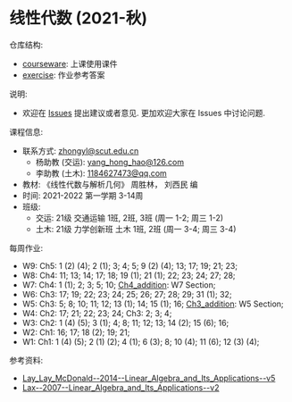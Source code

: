 # 线性代数 (2021-秋)

仓库结构: 
- [courseware](https://github.com/zhongyl0430/2021-Autumn_Linear_Algebra/tree/main/courseware): 上课使用课件
- [exercise](https://github.com/zhongyl0430/2021-Autumn_Linear_Algebra/tree/main/exercise): 作业参考答案

说明: 
- 欢迎在 [Issues](https://github.com/zhongyl0430/2021-Autumn_Linear_Algebra/issues) 提出建议或者意见. 更加欢迎大家在 Issues 中讨论问题. 

课程信息: 
- 联系方式: zhongyl@scut.edu.cn
  - 杨助教 (交运): yang_hong_hao@126.com
  - 李助教 (土木): 1184627473@qq.com
- 教材: 《线性代数与解析几何》 周胜林， 刘西民 编
- 时间: 2021-2022 第一学期 3-14周
- 班级: 
  - 交运: 21级 交通运输 1班, 2班, 3班 (周一 1-2; 周三 1-2)
  - 土木: 21级 力学创新班 土木 1班, 2班 (周一 3-4; 周三 3-4)

每周作业: 
- W9: Ch5: 1 (2) (4); 2 (1); 3; 4; 5; 9 (2) (4); 13; 17; 19; 21; 23; 
- W8: Ch4: 11; 13; 14; 17; 18; 19 (1); 21 (1); 22; 23; 24; 27; 28; 
- W7: Ch4: 1 (1); 2; 3; 5; 10;  [Ch4_addition](https://github.com/zhongyl0430/2021-Autumn_Linear_Algebra/tree/main/exercise/Ch4_addition.pdf): W7 Section; 
- W6: Ch3: 17; 19; 22; 23; 24; 25; 26; 27; 28; 29; 31 (1); 32; 
- W5: Ch3: 5; 8; 10; 11; 12; 13 (1); 14; 15 (1); 16; [Ch3_addition](https://github.com/zhongyl0430/2021-Autumn_Linear_Algebra/tree/main/exercise/Ch3_addition.pdf): W5 Section; 
- W4: Ch2: 17; 21; 22; 23; 24; Ch3: 2; 3; 4;
- W3: Ch2: 1 (4) (5); 3 (1); 4; 8; 11; 12; 13; 14 (2); 15 (6); 16; 
- W2: Ch1: 16; 17; 18 (2); 19; 21; 
- W1: Ch1: 1 (4) (5); 2 (1) (2); 4 (1); 6 (3); 8; 10 (4); 11 (6); 12 (3) (4);

参考资料: 
- [Lay_Lay_McDonald--2014--Linear_Algebra_and_Its_Applications--v5](https://math.berkeley.edu/~yonah/files/Linear%20Algebra.pdf)
- [Lax--2007--Linear_Algebra_and_Its_Applications--v2](matematicas.unex.es/~navarro/algebralineal/lax.pdf)

